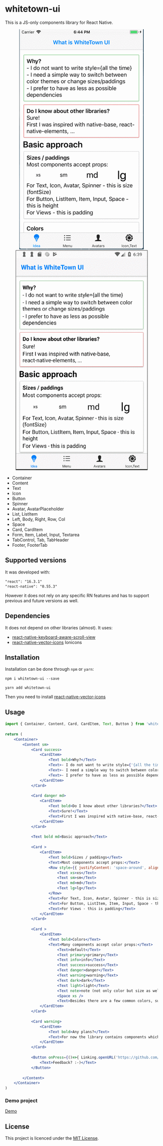 # whitetown-ui

This is a JS-only components library for React Native.

<p align="center">
<img src="https://raw.githubusercontent.com/whitetown/whitetown-ui-demo/master/screenshots/ios-ui.gif" alt="ios demo">
<br/>
<img src="https://raw.githubusercontent.com/whitetown/whitetown-ui-demo/master/screenshots/android-ui.gif" alt="android demo">
</p>


* Container
* Content
* Text
* Icon
* Button
* Spinner
* Avatar, AvatarPlaceholder
* List, ListItem
* Left, Body, Right, Row, Col
* Space
* Card, CardItem
* Form, Item, Label, Input, Textarea
* TabControl, Tab, TabHeader
* Footer, FooterTab


## Supported versions

It was developed with:

    "react": "16.3.1"
    "react-native": "0.55.3"

However it does not rely on any specific RN features and has to support previous and future versions as well.


## Dependencies

It does not depend on other libraries (almost).
It uses:
* [react-native-keyboard-aware-scroll-view](https://github.com/APSL/react-native-keyboard-aware-scroll-view)
* [react-native-vector-icons](https://github.com/oblador/react-native-vector-icons) Ionicons


## Installation

Installation can be done through ``npm`` or `yarn`:

```shell
npm i whitetown-ui --save
```

```shell
yarn add whitetown-ui
```

Then you need to install [react-native-vector-icons](https://github.com/oblador/react-native-vector-icons#installation)


## Usage


```jsx
import { Container, Content, Card, CardItem, Text, Button } from 'whitetown-ui'

return (
    <Container>
        <Content sm>
            <Card success>
                <CardItem>
                    <Text bold>Why?</Text>
                    <Text>- I do not want to write style={'{all the time}'}</Text>
                    <Text>- I need a simple way to switch between color themes or change sizes/paddings</Text>
                    <Text>- I prefer to have as less as possible dependencies</Text>
                </CardItem>
            </Card>

            <Card danger md>
                <CardItem>
                    <Text bold>Do I know about other libraries?</Text>
                    <Text>Sure!</Text>
                    <Text>First I was inspired with native-base, react-native-elements, ...</Text>
                </CardItem>
            </Card>

            <Text bold md>Basic approach</Text>

            <Card >
                <CardItem>
                    <Text bold>Sizes / paddings</Text>
                    <Text>Most components accept props:</Text>
                    <Row style={{ justifyContent: 'space-around', alignItems:'center' }}>
                        <Text xs>xs</Text>
                        <Text sm>sm</Text>
                        <Text md>md</Text>
                        <Text lg>lg</Text>
                    </Row>
                    <Text>For Text, Icon, Avatar, Spinner - this is size (fontSize)</Text>
                    <Text>For Button, ListItem, Item, Input, Space - this is height</Text>
                    <Text>For Views - this is padding</Text>
                </CardItem>
            </Card>

            <Card >
                <CardItem>
                    <Text bold>Colors</Text>
                    <Text>Many components accept color props:</Text>
                        <Text>default</Text>
                        <Text primary>primary</Text>
                        <Text info>info</Text>
                        <Text success>success</Text>
                        <Text danger>danger</Text>
                        <Text warning>warning</Text>
                        <Text dark>dark</Text>
                        <Text light>light</Text>
                        <Text note>note (not only color but size as well)</Text>
                        <Space xs />
                        <Text>Besides there are a few common colors, such as 'headerColor', 'appBackground', 'alternate', etc.. which are used indirectly</Text>
                </CardItem>
            </Card>

            <Card warning>
                <CardItem>
                    <Text bold>Any plans?</Text>
                    <Text>For now the library contains components which I needed for my last project in React Native, however I plan to add a few more</Text>
                </CardItem>
            </Card>

            <Button onPress={()=>{ Linking.openURL('https://github.com/whitetown/whitetown-ui') }} >
                <Text>Feedback? :-)</Text>
            </Button>

        </Content>
    </Container>
)

```

### Demo project

[Demo](https://github.com/whitetown/whitetown-ui-demo)

## License

This project is licenced under the [MIT License](http://opensource.org/licenses/mit-license.html).
